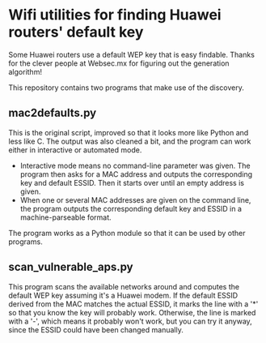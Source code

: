 Wifi utilities for finding Huawei routers' default key
======================================================

Some Huawei routers use a default WEP key that is easy findable.
Thanks for the clever people at Websec.mx for figuring out the
generation algorithm!

This repository contains two programs that make use of the discovery.


mac2defaults.py
---------------

This is the original script, improved so that it looks more like Python and
less like C.
The output was also cleaned a bit, and the program can work either in
interactive or automated mode.

- Interactive mode means no command-line parameter was given. The program then
  asks for a MAC address and outputs the corresponding key and default ESSID.
  Then it starts over until an empty address is given.
- When one or several MAC addresses are given on the command line, the program
  outputs the corresponding default key and ESSID in a machine-parseable
  format.

The program works as a Python module so that it can be used by other programs.


scan_vulnerable_aps.py
----------------------

This program scans the available networks around and computes the default WEP
key assuming it's a Huawei modem. If the default ESSID derived from the MAC
matches the actual ESSID, it marks the line with a '*' so that you know the
key will probably work. Otherwise, the line is marked with a '-', which means
it probably won't work, but you can try it anyway, since the ESSID could have
been changed manually.
